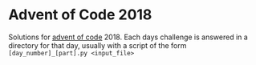 # Advent of Code 2018

Solutions for [advent of code](adventofcode.com) 2018. Each days challenge is
answered in a directory for that day, usually with a script of the form
`[day_number]_[part].py <input_file>`

